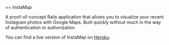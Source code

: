 == InstaMap

A proof-of-concept Rails application that allows you to visualize your recent Instagram photos with Google Maps. Built quickly without much in the way of authentication or authorization.

You can find a live version of InstaMap on [Heroku](http://www.instamapapp.herokuapp.com).